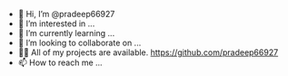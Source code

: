 - 👋 Hi, I’m @pradeep66927
- 👀 I’m interested in ...
- 🌱 I’m currently learning ...
- 💞️ I’m looking to collaborate on ...
- 👨‍💻 All of my projects are available.  https://github.com/pradeep66927
- 📫 How to reach me ...

<!---
pradeep66927/pradeep66927 is a ✨ special ✨ repository because its `README.md` (this file) appears on your GitHub profile.
You can click the Preview link to take a look at your changes.
--->
